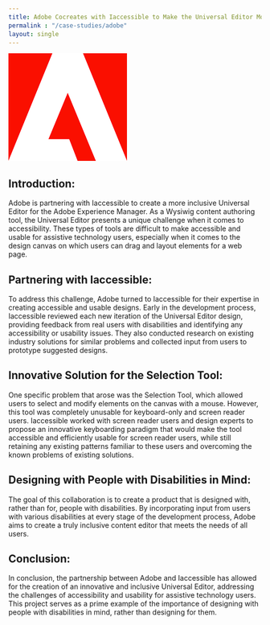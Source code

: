 ```yaml
---
title: Adobe Cocreates with Iaccessible to Make the Universal Editor More Inclusive
permalink : "/case-studies/adobe"
layout: single
---
```

![Adobe logo](../../assets/images/Adobe_logo.png)
## Introduction:
Adobe is partnering with Iaccessible to create a more inclusive Universal Editor for the Adobe Experience Manager. As a Wysiwig content authoring tool, the Universal Editor presents a unique challenge when it comes to accessibility. These types of tools are difficult to make accessible and usable for assistive technology users, especially when it comes to the design canvas on which users can drag and layout elements for a web page.
## Partnering with Iaccessible:
To address this challenge, Adobe turned to Iaccessible for their expertise in creating accessible and usable designs. Early in the development process, Iaccessible reviewed each new iteration of the Universal Editor design, providing feedback from real users with disabilities and identifying any accessibility or usability issues. They also conducted research on existing industry solutions for similar problems and collected input from users to prototype suggested designs.
## Innovative Solution for the Selection Tool:
One specific problem that arose was the Selection Tool, which allowed users to select and modify elements on the canvas with a mouse. However, this tool was completely unusable for keyboard-only and screen reader users. Iaccessible worked with screen reader users and design experts to propose an innovative keyboarding paradigm that would make the tool accessible and efficiently usable for screen reader users, while still retaining any existing patterns familiar to these users and overcoming the known problems of existing solutions.
## Designing with People with Disabilities in Mind:
The goal of this collaboration is to create a product that is designed with, rather than for, people with disabilities. By incorporating input from users with various disabilities at every stage of the development process, Adobe aims to create a truly inclusive content editor that meets the needs of all users.
## Conclusion:
In conclusion, the partnership between Adobe and Iaccessible has allowed for the creation of an innovative and inclusive Universal Editor, addressing the challenges of accessibility and usability for assistive technology users. This project serves as a prime example of the importance of designing with people with disabilities in mind, rather than designing for them.
